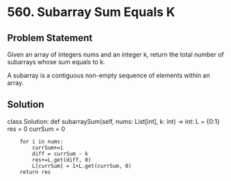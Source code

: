 # 560. Subarray Sum Equals K

## Problem Statement

Given an array of integers nums and an integer k, return the total number of subarrays whose sum equals to k.

A subarray is a contiguous non-empty sequence of elements within an array.


## Solution

class Solution:
    def subarraySum(self, nums: List[int], k: int) -> int:
        L = {0:1}
        res = 0
        currSum = 0
        
        for i in nums:
            currSum+=i
            diff = currSum - k
            res+=L.get(diff, 0)
            L[currSum] = 1+L.get(currSum, 0)
        return res
